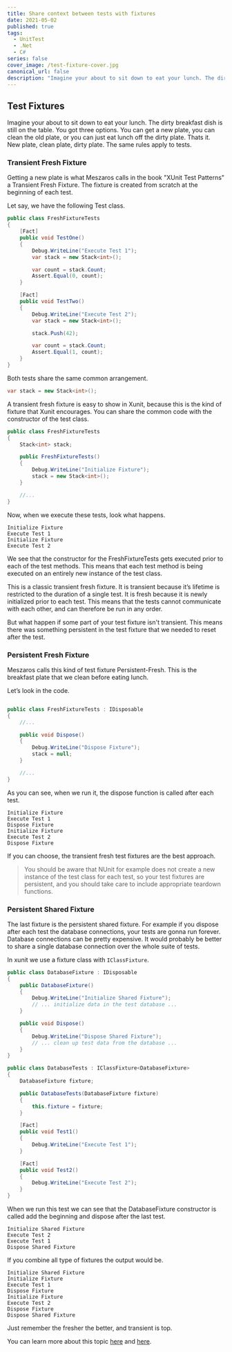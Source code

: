```yaml
---
title: Share context between tests with fixtures
date: 2021-05-02
published: true
tags:
  - UnitTest
  - .Net
  - C#
series: false
cover_image: /test-fixture-cover.jpg
canonical_url: false
description: "Imagine your about to sit down to eat your lunch. The dirty breakfast dish is still on the table. You got three options. You can get a new plate, you can clean the old plate, or you can just eat lunch off the dirty plate. Thats it. New plate, clean plate, dirty plate. The same rules apply to tests."
---
```


## Test Fixtures

Imagine your about to sit down to eat your lunch. The dirty breakfast dish is still on the table. You got three options. You can get a new plate, you can clean the old plate, or you can just eat lunch off the dirty plate. Thats it. New plate, clean plate, dirty plate. The same rules apply to tests.

### Transient Fresh Fixture

Getting a new plate is what Meszaros calls in the book "XUnit Test Patterns" a Transient Fresh Fixture. The fixture is created from scratch at the beginning of each test.

Let say, we have the following Test class.

```csharp
public class FreshFixtureTests
{
    [Fact]
    public void TestOne()
    {
        Debug.WriteLine("Execute Test 1");
        var stack = new Stack<int>();

        var count = stack.Count;
        Assert.Equal(0, count);
    }

    [Fact]
    public void TestTwo()
    {
        Debug.WriteLine("Execute Test 2");
        var stack = new Stack<int>();

        stack.Push(42);

        var count = stack.Count;
        Assert.Equal(1, count);
    }
}
```

Both tests share the same common arrangement.

```csharp
var stack = new Stack<int>();
```

A transient fresh fixture is easy to show in Xunit, because this is the kind of fixture that Xunit encourages. You can share the common code with the constructor of the test class.

```csharp
public class FreshFixtureTests
{
    Stack<int> stack;

    public FreshFixtureTests()
    {
        Debug.WriteLine("Initialize Fixture");
        stack = new Stack<int>();
    }

    //...
}
```

Now, when we execute these tests, look what happens.

```
Initialize Fixture
Execute Test 1
Initialize Fixture
Execute Test 2
```

We see that the constructor for the FreshFixtureTests gets executed prior to each of the test methods. This means that each test method is being executed on an entirely new instance of the test class.

This is a classic transient fresh fixture. It is transient because it’s lifetime is restricted to the duration of a single test. It is fresh because it is newly initialized prior to each test. This means that the tests cannot communicate with each other, and can therefore be run in any order.

But what happen if some part of your test fixture isn't transient. This means there was something persistent in the test fixture that we needed to reset after the test.

### Persistent Fresh Fixture

Meszaros calls this kind of test fixture Persistent-Fresh. This is the breakfast plate that we clean before eating lunch.

Let’s look in the code.

```csharp

public class FreshFixtureTests : IDisposable
{
    //...

    public void Dispose()
    {
        Debug.WriteLine("Dispose Fixture");
        stack = null;
    }

    //...
}
```

As you can see, when we run it, the dispose function is called after each test.

```
Initialize Fixture
Execute Test 1
Dispose Fixture
Initialize Fixture
Execute Test 2
Dispose Fixture
```

If you can choose, the transient fresh test fixtures are the best approach.

> You should be aware that NUnit for example does not create a new instance of the test class for each test, so your test fixtures are persistent, and you should take care to include appropriate teardown functions.

### Persistent Shared Fixture

The last fixture is the persistent shared fixture. For example if you dispose after each test the database connections, your tests are gonna run forever. Database connections can be pretty expensive. It would probably be better to share a single database connection over the whole suite of tests.

In xunit we use a fixture class with `IClassFixture`.

```csharp
public class DatabaseFixture : IDisposable
{
    public DatabaseFixture()
    {
        Debug.WriteLine("Initialize Shared Fixture");
        // ... initialize data in the test database ...
    }

    public void Dispose()
    {
        Debug.WriteLine("Dispose Shared Fixture");
        // ... clean up test data from the database ...
    }
}
```

```csharp
public class DatabaseTests : IClassFixture<DatabaseFixture>
{
    DatabaseFixture fixture;

    public DatabaseTests(DatabaseFixture fixture)
    {
        this.fixture = fixture;
    }

    [Fact]
    public void Test1()
    {
        Debug.WriteLine("Execute Test 1");
    }

    [Fact]
    public void Test2()
    {
        Debug.WriteLine("Execute Test 2");
    }
}

```

When we run this test we can see that the DatabaseFixture constructor is called add the beginning and dispose after the last test.

```
Initialize Shared Fixture
Execute Test 2
Execute Test 1
Dispose Shared Fixture
```

If you combine all type of fixtures the output would be.

```
Initialize Shared Fixture
Initialize Fixture
Execute Test 1
Dispose Fixture
Initialize Fixture
Execute Test 2
Dispose Fixture
Dispose Shared Fixture
```

Just remember the fresher the better, and transient is top.

You can learn more about this topic [here](http://xunitpatterns.com/Fresh%20Fixture.html) and [here](https://xunit.net/docs/shared-context).
